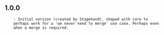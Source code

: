 ## 1.0.0

        - Initial version (created by Stagehand), shaped with care to
        perhaps work for a 'we never need to merge' use case. Perhaps even
        when a merge is required.
